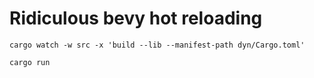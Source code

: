 # Ridiculous bevy hot reloading

```
cargo watch -w src -x 'build --lib --manifest-path dyn/Cargo.toml'
```

```
cargo run
```

